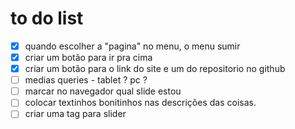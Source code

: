 # to do list

- [x] quando escolher a "pagina" no menu, o menu sumir
- [x] criar um botão para ir pra cima
- [x] criar um botão para o link do site e um do repositorio no github
- [ ] medias queries - tablet ? pc ?
- [ ] marcar no navegador qual slide estou
- [ ] colocar textinhos bonitinhos nas descrições das coisas.
- [ ] criar uma tag para slider
